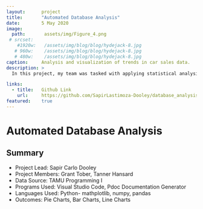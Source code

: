 ```yaml
---
layout:      project
title:       "Automated Database Analysis"
date:        5 May 2020
image:
  path:       assets/img/Figure_4.png
 # srcset:
    #1920w:   /assets/img/blog/blog/hydejack-8.jpg
   # 960w:    /assets/img/blog/blog/hydejack-8.jpg
   # 480w:    /assets/img/blog/blog/hydejack-8.jpg
caption:     Analysis and visualization of trends in car sales data.
description: >
  In this project, my team was tasked with applying statistical analysis to a single database of car sales to produce key numerical data. With this data, we then produced various infographics in order to make reasonable assumptions about the population.

links:
  - title:   Github Link
    url:     https://github.com/SapirLastimoza-Dooley/database_analysis
featured:    true
---
```

# Automated Database Analysis

## Summary
* Project Lead: Sapir Carlo Dooley
* Project Members: Grant Tober, Tanner Hansard
* Data Source: TAMU Programming I
* Programs Used: Visual Studio Code, Pdoc Documentation Generator
* Languages Used: Python- mathplotlib, numpy, pandas
* Outcomes: Pie Charts, Bar Charts, Line Charts
